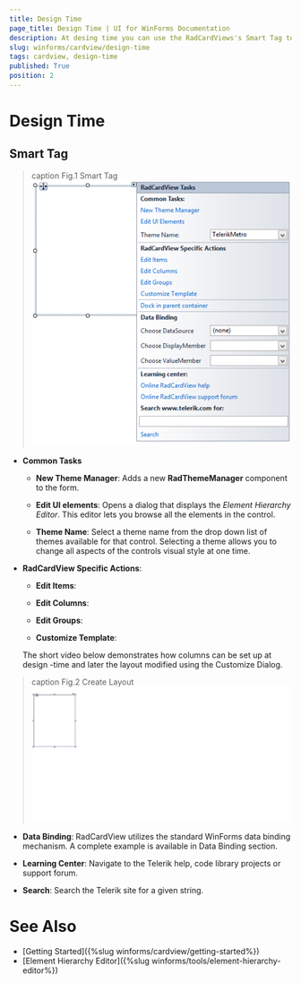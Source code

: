 ```yaml
---
title: Design Time
page_title: Design Time | UI for WinForms Documentation
description: At desing time you can use the RadCardViews's Smart Tag to change the applied theme or navigate to the online documentation.
slug: winforms/cardview/design-time
tags: cardview, design-time
published: True
position: 2 
---
```


# Design Time

## Smart Tag

>caption Fig.1 Smart Tag
![radcardview-design-time 001](images/radcardview-design-time001.png)

* __Common Tasks__

	* __New Theme Manager__: Adds a new __RadThemeManager__ component to the form.

	* __Edit UI elements__: Opens a dialog that displays the *Element Hierarchy Editor*. This editor lets you browse all the elements in the control.

	* __Theme Name__: Select a theme name from the drop down list of themes available for that control. Selecting a theme allows you to change all aspects of the controls visual style at one time.

* __RadCardView Specific Actions__:

	* __Edit Items__:

	* __Edit Columns__:

	* __Edit Groups__:
	
	* __Customize Template__:
	
	The short video below demonstrates how columns can be set up at design -time and later the layout modified using the Customize Dialog.

>caption Fig.2 Create Layout
![radcardview-design-time 002](images/radcardview-design-time002.gif)

* __Data Binding__: RadCardView utilizes the standard WinForms data binding mechanism. A complete example is available in Data Binding section.

* __Learning Center__: Navigate to the Telerik help, code library projects or support forum.

* __Search__: Search the Telerik site for a given string.

# See Also

* [Getting Started]({%slug winforms/cardview/getting-started%})
* [Element Hierarchy Editor]({%slug winforms/tools/element-hierarchy-editor%})

